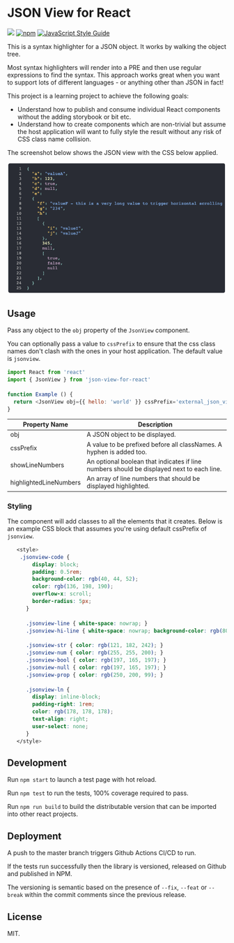 # JSON View for React

![](https://github.com/karlhulme/json-view-for-react/workflows/CD/badge.svg)
[![npm](https://img.shields.io/npm/v/json-view-for-react.svg)](https://www.npmjs.com/package/json-view-for-react)
[![JavaScript Style Guide](https://img.shields.io/badge/code_style-standard-brightgreen.svg)](https://standardjs.com)

This is a syntax highlighter for a JSON object.  It works by walking the object tree.

Most syntax highlighters will render into a PRE and then use regular expressions to find the syntax.  This approach works great when you want to support lots of different languages - or anything other than JSON in fact!

This project is a learning project to achieve the following goals:

* Understand how to publish and consume individual React components without the adding storybook or bit etc.
* Understand how to create components which are non-trivial but assume the host application will want to fully style the result without any risk of CSS class name collision.

The screenshot below shows the JSON view with the CSS below applied.

![Screenshot](./screenshot.png)

## Usage

Pass any object to the `obj` property of the `JsonView` component.

You can optionally pass a value to `cssPrefix` to ensure that the css class names don't clash with the ones in your host application.  The default value is `jsonview`.

```javascript
import React from 'react'
import { JsonView } from 'json-view-for-react'

function Example () {
  return <JsonView obj={{ hello: 'world' }} cssPrefix='external_json_view' showLineNumbers highlightedLineNumbers={[2, 4]} />
}
```

Property Name | Description
---|---
obj | A JSON object to be displayed.
cssPrefix | A value to be prefixed before all classNames.  A hyphen is added too.
showLineNumbers | An optional boolean that indicates if line numbers should be displayed next to each line.
highlightedLineNumbers | An array of line numbers that should be displayed highlighted.

### Styling

The component will add classes to all the elements that it creates.  Below is an example CSS block that assumes you're using default cssPrefix of `jsonview`.

```css
   <style>
    .jsonview-code {
        display: block;
        padding: 0.5rem;
        background-color: rgb(40, 44, 52);
        color: rgb(136, 198, 190);
        overflow-x: scroll;
        border-radius: 5px;
      }

      .jsonview-line { white-space: nowrap; }
      .jsonview-hi-line { white-space: nowrap; background-color: rgb(80, 80, 95); }

      .jsonview-str { color: rgb(121, 182, 242); }
      .jsonview-num { color: rgb(255, 255, 200); }
      .jsonview-bool { color: rgb(197, 165, 197); }
      .jsonview-null { color: rgb(197, 165, 197); }
      .jsonview-prop { color: rgb(250, 200, 99); }

      .jsonview-ln {
        display: inline-block;
        padding-right: 1rem;
        color: rgb(178, 178, 178);
        text-align: right;
        user-select: none;
      }
   </style>
```

## Development

Run `npm start` to launch a test page with hot reload.

Run `npm test` to run the tests, 100% coverage required to pass.

Run `npm run build` to build the distributable version that can be imported into other react projects.

## Deployment

A push to the master branch triggers Github Actions CI/CD to run.

If the tests run successfully then the library is versioned, released on Github and published in NPM.

The versioning is semantic based on the presence of `--fix`, `--feat` or `--break` within the commit comments since the previous release.

## License

MIT.